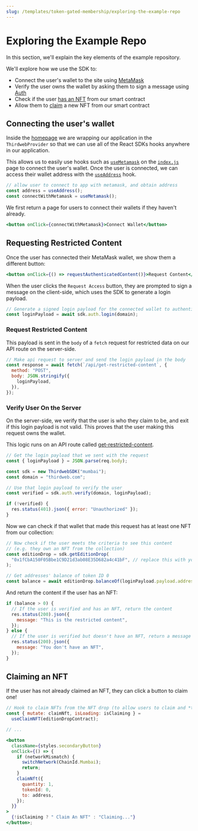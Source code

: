 ```yaml
---
slug: /templates/token-gated-membership/exploring-the-example-repo
---
```


# Exploring the Example Repo

In this section, we'll explain the key elements of the example repository.

We'll explore how we use the SDK to:

- Connect the user's wallet to the site using [MetaMask](/react/react.usemetamask)
- Verify the user owns the wallet by asking them to sign a message using [Auth](/building-web3-apps/authenticating-users)
- Check if the user [has an NFT](https://portal.thirdweb.com/pre-built-contracts/edition-drop#amount-of-tokens-owned-by-a-specific-wallet) from our smart contract
- Allow them to [claim](/react/react.useclaimnft) a new NFT from our smart contract

## Connecting the user's wallet

Inside the [homepage](https://github.com/thirdweb-example/nft-gated-website/blob/main/pages/index.js)
we are wrapping our application in the `ThirdwebProvider` so that we can use all of the React SDKs hooks anywhere in our application.

This allows us to easily use hooks such as [`useMetamask`](https://portal.thirdweb.com/react/react.usemetamask) on the [`index.js`](https://github.com/thirdweb-example/nft-gated-website/blob/main/pages/index.js) page to connect the user's wallet. Once the user is connected, we can access their wallet address with the [`useAddress`](https://portal.thirdweb.com/react/react.useaddress) hook.

```jsx title="index.js"
// allow user to connect to app with metamask, and obtain address
const address = useAddress();
const connectWithMetamask = useMetamask();
```

We first return a page for users to connect their wallets if they haven't already.

```jsx title="index.js"
<button onClick={connectWithMetamask}>Connect Wallet</button>
```

## Requesting Restricted Content

Once the user has connected their MetaMask wallet, we show them a different button:

```jsx title="index.js"
<button onClick={() => requestAuthenticatedContent()}>Request Content</button>
```

When the user clicks the `Request Access` button, they are prompted to sign a message on the client-side, which uses the SDK to generate a login payload.

```jsx title="index.js"
// Generate a signed login payload for the connected wallet to authenticate with
const loginPayload = await sdk.auth.login(domain);
```

### Request Restricted Content

This payload is sent in the `body` of a `fetch` request for restricted data on our API route on the server-side.

```jsx title="index.js"
// Make api request to server and send the login payload in the body
const response = await fetch(`/api/get-restricted-content`, {
  method: "POST",
  body: JSON.stringify({
    loginPayload,
  }),
});
```

### Verify User On the Server

On the server-side, we verify that the user is who they claim to be, and exit if this login payload is not valid. This proves that the user making this request owns the wallet.

This logic runs on an API route called [get-restricted-content](https://github.com/thirdweb-example/nft-gated-website/blob/main/pages/api/get-restricted-content.js).

```jsx title="api/get-restricted-content.js"
// Get the login payload that we sent with the request
const { loginPayload } = JSON.parse(req.body);

const sdk = new ThirdwebSDK("mumbai");
const domain = "thirdweb.com";

// Use that login payload to verify the user
const verified = sdk.auth.verify(domain, loginPayload);

if (!verified) {
  res.status(401).json({ error: "Unauthorized" });
}
```

Now we can check if that wallet that made this request has at least one NFT from our collection:

```jsx title="api/get-restricted-content.js"
// Now check if the user meets the criteria to see this content
// (e.g. they own an NFT from the collection)
const editionDrop = sdk.getEditionDrop(
  "0x1fCbA150F05Bbe1C9D21d3ab08E35D682a4c41bF", // replace this with your contract address
);

// Get addresses' balance of token ID 0
const balance = await editionDrop.balanceOf(loginPayload.payload.address, 0);
```

And return the content if the user has an NFT:

```jsx title="api/get-restricted-content.js"
if (balance > 0) {
  // If the user is verified and has an NFT, return the content
  res.status(200).json({
    message: "This is the restricted content",
  });
} else {
  // If the user is verified but doesn't have an NFT, return a message
  res.status(200).json({
    message: "You don't have an NFT",
  });
}
```

## Claiming an NFT

If the user has not already claimed an NFT, they can click a button to claim one!

```jsx title="index.js"
// Hook to claim NFTs from the NFT drop (to allow users to claim and *then* view the restricted content)
const { mutate: claimNft, isLoading: isClaiming } =
  useClaimNFT(editionDropContract);

// ...

<button
  className={styles.secondaryButton}
  onClick={() => {
    if (networkMismatch) {
      switchNetwork(ChainId.Mumbai);
      return;
    }
    claimNft({
      quantity: 1,
      tokenId: 0,
      to: address,
    });
  }}
>
  {!isClaiming ? " Claim An NFT" : "Claiming..."}
</button>;
```
